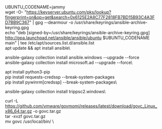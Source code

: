 UBUNTU_CODENAME=jammy \
wget -O- "https://keyserver.ubuntu.com/pks/lookup?fingerprint=on&op=get&search=0x6125E2A8C77F2818FB7BD15B93C4A3FD7BB9C367" | gpg --dearmour -o /usr/share/keyrings/ansible-archive-keyring.gpg \
echo "deb [signed-by=/usr/share/keyrings/ansible-archive-keyring.gpg] http://ppa.launchpad.net/ansible/ansible/ubuntu $UBUNTU_CODENAME main" | tee /etc/apt/sources.list.d/ansible.list \
apt update && apt install ansible\

ansible-galaxy collection install ansible.windows --upgrade --force\
ansible-galaxy collection install microsoft.ad --upgrade --force\

apt install python3-pip\
pip install requests-credssp --break-system-packages\
pip install pywinrm[credssp] --break-system-packages\

ansible-galaxy collection install trippsc2.windows\

curl -L https://github.com/vmware/govmomi/releases/latest/download/govc_Linux_x86_64.tar.gz -o govc.tar.gz \
tar -xvzf govc.tar.gz \
mv govc /usr/local/bin/ \


